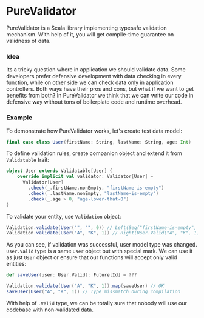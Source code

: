 # PureValidator
PureValidator is a Scala library implementing typesafe validation mechanism.
With help of it, you will get compile-time guarantee on validness of data.

### Idea
Its a tricky question where in application we should validate data. Some developers prefer defensive development with data checking in every function, while on other side we can check data only in application controllers. Both ways have their pros and cons, but what if we want to get benefits from both? In PureValidator we think that we can write our code in defensive way without tons of boilerplate code and runtime overhead. 

### Example
To demonstrate how PureValidator works, let's create test data model:
```scala
final case class User(firstName: String, lastName: String, age: Int)
```

To define validation rules, create companion object and extend it from `Validatable` trait:
```scala
object User extends Validatable[User] {
    override implicit val validator: Validator[User] =
      Validator[User]
        .check(_.firstName.nonEmpty, "firstName-is-empty")
        .check(_.lastName.nonEmpty, "lastName-is-empty")
        .check(_.age > 0, "age-lower-that-0")      
}
```

To validate your entity, use `Validation` object:
```scala
Validation.validate(User("", "", 0)) // Left(Seq("firstName-is-empty", "lastName-is-empty", "age-lower-that-0"))
Validation.validate(User("A", "K", 1)) // Right(User.Valid("A", "K", 1))
```

As you can see, if validation was successful, user model type was changed. `User.Valid` type is a same `User` object but with special mark. We can use it as just `User` object or ensure that our functions will accept only valid entities:

```scala
def saveUser(user: User.Valid): Future[Id] = ???

Validation.validate(User("A", "K", 1)).map(saveUser) // OK
saveUser(User("A", "K", 1)) // Type missmatch during compilation
```

With help of `.Valid` type, we can be totally sure that nobody will use our codebase with non-validated data. 
